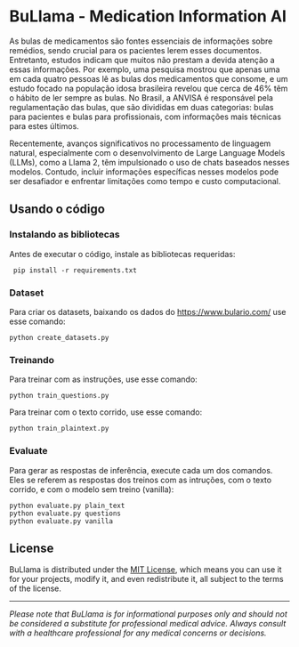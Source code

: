 # BuLlama - Medication Information AI

As bulas de medicamentos são fontes essenciais de informações sobre remédios, sendo crucial para os pacientes lerem esses documentos. Entretanto, estudos indicam que muitos não prestam a devida atenção a essas informações. Por exemplo, uma pesquisa mostrou que apenas uma em cada quatro pessoas lê as bulas dos medicamentos que consome, e um estudo focado na população idosa brasileira revelou que cerca de 46% têm o hábito de ler sempre as bulas. No Brasil, a ANVISA é responsável pela regulamentação das bulas, que são divididas em duas categorias: bulas para pacientes e bulas para profissionais, com informações mais técnicas para estes últimos.

Recentemente, avanços significativos no processamento de linguagem natural, especialmente com o desenvolvimento de Large Language Models (LLMs), como a Llama 2, têm impulsionado o uso de chats baseados nesses modelos. Contudo, incluir informações específicas nesses modelos pode ser desafiador e enfrentar limitações como tempo e custo computacional.


## Usando o código


### Instalando as bibliotecas

Antes de executar o código, instale as bibliotecas requeridas:

```
 pip install -r requirements.txt
```

### Dataset

Para criar os datasets, baixando os dados do https://www.bulario.com/ use esse comando:

```
python create_datasets.py
```

### Treinando

Para treinar com as instruções, use esse comando:

```
python train_questions.py
```
Para treinar com o texto corrido, use esse comando:

```
python train_plaintext.py
```

### Evaluate

Para gerar as respostas de inferência, execute cada um dos comandos. Eles se referem as respostas dos treinos com as intruções, com o texto corrido, e com o modelo sem treino (vanilla):

```
python evaluate.py plain_text
python evaluate.py questions
python evaluate.py vanilla
```


## License

BuLlama is distributed under the [MIT License](LICENSE), which means you can use it for your projects, modify it, and even redistribute it, all subject to the terms of the license.

---

*Please note that BuLlama is for informational purposes only and should not be considered a substitute for professional medical advice. Always consult with a healthcare professional for any medical concerns or decisions.*
